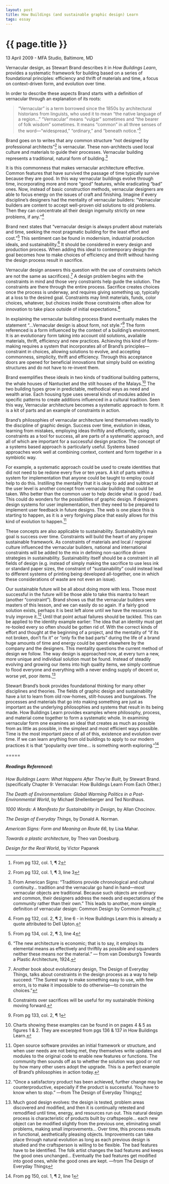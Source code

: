 ```yaml
---
layout: post
title: How Buildings (and sustainable graphic design) Learn
tags: essay
---
```


{{ page.title }}
================

<p class="meta">13 April 2009 - MFA Studio, Baltimore, MD</p>

Vernacular design, as Stewart Brand describes it in *How Buildings Learn*, provides a systematic framework for building based on a series of foundational principles: efficiency and thrift of materials and time, a focus on context-driven form, and evolution over time. 

In order to describe these aspects Brand starts with a definition of vernacular through an explanation of its roots: 

> “Vernacular” is a term borrowed since the 1850s by architectural historians from linguists, who used it to mean “the native language of a region…” “Vernacular” means “vulgar” sometimes and “the bearer of folk wisdom” sometimes. It means “common” in all three senses of the word—“widespread,” “ordinary,” and “beneath notice.”[^1] 

Brand goes on to writes that any common structure “not designed by professional architects”[^2] is vernacular. These non-architects used local culture and materials to guide their processes. Vernacular building represents a traditional, natural form of building.[^3] 

It is this commonness that makes vernacular architecture effective. Common features that have survived the passage of time typically survive because they are good. In this way vernacular buildings evolve through time, incorporating more and more “good” features, while eradicating “bad” ones. Now, instead of basic construction methods, vernacular designers are able to focus energy on the issues of craft and finishing. Imagine if every discipline’s designers had the mentality of vernacular builders: “Vernacular builders are content to accept well-proven old solutions to old problems. Then they can concentrate all their design ingenuity strictly on new problems, if any.”[^4] 

Brand next states that “vernacular design is always prudent about materials and time, seeking the most pragmatic building for the least effort and cost.”[^5] This sentiment can be found in modernism, industrial production ideals, and sustainability.[^6] It should be considered in every design and production process. When adding this ideal to contemporary design the goal becomes how to make choices of efficiency and thrift without having the design process result in sacrifice. 

Vernacular design answers this question with the use of constraints (which are not the same as sacrifices).[^7] A design problem begins with the constraints in mind and those very constraints help guide the solution. The constraints are there through the entire process. Sacrifice creates choices once the process is underway, and requires giving something up, typically at a loss to the desired goal. Constraints may limit materials, funds, color choices, whatever, but choices inside those constraints often allow for innovation to take place outside of initial expectations.[^8] 

In explaining the vernacular building process Brand eventually makes the statement “…Vernacular design is about form, not style.”[^9] The form referenced is a form influenced by the context of a building’s environment. It is an evolutionary form taking into account old solutions, available materials, thrift, efficiency and new practices. Achieving this kind of form-making requires a system that incorporates all of Brand’s principles—constraint in choices, allowing solutions to evolve, and accepting commonness, simplicity, thrift and efficiency. Through this acceptance doors are opened for beneficial innovations that simply build on existing structures and do not have to re-invent them. 

Brand exemplifies these ideals in two kinds of traditional building patterns, the whale houses of Nantucket and the stilt houses of the Malays.[^10] The two building types grow in predictable, methodical ways as need and wealth arise. Each housing type uses several kinds of modules added in specific patterns to create additions influenced in a cultural tradition. Seen this way, Vernacular architecture becomes a systematic approach to form. It is a kit of parts and an example of constraints in action. 

Brand’s philosophies of vernacular architecture lend themselves readily to the discipline of graphic design. Success over time, evolution in ideas, learning from mistakes, employing ideas thriftily and efficiently, using constraints as a tool for success, all are parts of a systematic approach, and all of which are important for a successful design practice. The concept of a systems based approach is particularly useful. Systems based approaches work well at combining context, content and form together in a symbiotic way. 

For example, a systematic approach could be used to create identities that did not need to be redone every five or ten years. A kit of parts within a system for implementation that anyone could be taught to employ could help to do this. Instilling the mentality that it is okay to add and subtract at the user level is another concept from vernacular building that could be taken. Who better than the common user to help decide what is good / bad. This could do wonders for the possibilities of graphic design. If designers design systems for user implementation, then they need to be prepared to implement user feedback in future designs. The web is one place this is starting to happen, as it is a very forgiving place that easily allows for this kind of evolution to happen.[^11] 

These concepts are also applicable to sustainability. Sustainability’s main goal is success over time. Constraints will build the heart of any proper sustainable framework. As constraints of materials and local / regional culture influenced the vernacular builders, national and international constraints will be added to the mix in defining non-sacrifice driven strategies in sustainability. Sustainability itself should be a constraint in all fields of design (e.g. instead of simply making the sacrifice to use less ink or standard paper sizes, the constraint of “sustainability” could instead lead to different systems of printing being developed all-together, one in which these considerations of waste are not even an issue). 

Our sustainable future will be all about doing more with less. Those most successful in the future will be those able to take this mantra to heart (another “constraint”). Brand shows us that the vernacular builders were masters of this lesson, and we can easily do so again. If a fairly good solution exists, perhaps it is best left alone until we have the resources to truly improve it.[^12] Until that point actual failures should be tackled. This can be applied to the identity example earlier: The idea that an identity must get re-tooled every so often should be gotten rid of. With the correct kinds of effort and thought at the beginning of a project, and the mentality of “if its not broken, don’t fix it” or “only fix the bad parts” during the life of a brand huge amounts of time and energy could be spent elsewhere by the company and the designers. This mentality questions the current method of design we follow. The way design is approached now, at every turn a new, more unique and individual solution must be found. Instead of steadily evolving and growing our items into high quality items, we simply continue to flood everyone and everything with a never ending supply of decent or, worse yet, poor items.[^13] 

Stewart Brand’s book provides foundational thinking for many other disciplines and theories. The fields of graphic design and sustainability have a lot to learn from old row-homes, stilt-houses and bungalows. The processes and materials that go into making something are just as important as the underlying philosophies and systems that result in its being made. How Buildings Learn provides examples where philosophy, process, and material come together to form a systematic whole. In examining vernacular form one examines an ideal that creates as much as possible from as little as possible, in the simplest and most efficient ways possible. Time is the most important piece of all of this, existence and evolution over time. If we can learn anything from old buildings to apply to our modern practices it is that “popularity over time… is something worth exploring.”[^14] 

[^1]: From pg 132, col. 1, ¶ 2
[^2]: From pg 132, col. 1, ¶ 3, line 3
[^3]: From American Signs: “Traditions provide chronological and cultural continuity… tradition and the vernacular go hand in hand—most vernacular objects are traditional. Because such objects are ordinary and common, their designers address the needs and expectations of the community rather than their own.” This leads to another, more simple definition of vernacular design: Common Design by Common People.
[^4]: From pg 132, col. 2, ¶ 2, line 6 - in How Buildings Learn this is already a quote attributed to Dell Upton.
[^5]: From pg 134, col. 2, ¶ 3, line 4
[^6]: “The new architecture is economic; that is to say, it employs its elemental means as effectively and thriftily as possible and squanders neither these means nor the material.”
— from van Doesburg’s Towards a Plastic Architecture, 1924.
[^7]: Another book about evolutionary design, The Design of Everyday Things, talks about constraints in the design process as a way to help succeed: “The Surest way to make something easy to use, with few errors, is to make it impossible to do otherwise—to constrain the choices.”
[^8]: Constraints over sacrifices will be useful for my sustainable thinking moving forward.
[^9]: From pg 133, col. 2, ¶ 1
[^10]: Charts showing these examples can be found in on pages 4 & 5 as figures 1 & 2. They are excerpted from pgs 136 & 137 in How Buildings Learn.
[^11]: Open source software provides an initial framework or structure, and when user needs are not being met, they themselves write updates and modules to the original code to enable new features or functions. The community then sounds off as to whether the solution was good or not by how many other users adopt the upgrade. This is a perfect example of Brand’s philosophies in action today.
[^12]: “Once a satisfactory product has been achieved, further change may be counterproductive, especially if the product is successful. You have to know when to stop.” —from The Design of Everyday Things
[^13]: Much good design evolves: the design is tested, problem areas discovered and modified, and then it is continually retested and remodified until time, energy, and resources run out. This natural design process is characteristic of products built by craftspeople… each new object can be modified slightly from the previous one, eliminating small problems, making small improvements… Over time, this process results in functional, aesthetically pleasing objects. Improvements can take place through natural evolution as long as each previous design is studied and the craftsperson is willing to be flexible. The bad features have to be identified. The folk artist changes the bad features and keeps the good ones unchanged… Eventually the bad features get modified into good ones, while the good ones are kept. —from The Design of Everyday Things
[^14]: From pg 150, col. 1, ¶ 2, line 1

=====
##### Readings Referenced:
*How Buildings Learn: What Happens After They’re Built*, by Stewart Brand. (specifically Chapter 9: Vernacular: How Buildings Learn From Each Other.) 

*The Death of Environmentalism: Global Warming Politics in a Post-Environmental World*, by Michael Shellenberger and Ted Nordhaus. 

*1000 Words: A Manifesto for Sustainability in Design*, by Allan Chocinov. 

*The Design of Everyday Things*, by Donald A. Norman. 

*American Signs: Form and Meaning on Route 66*, by Lisa Mahar. 

*Towards a plastic architecture*, by Theo van Doesburg. 

*Design for the Real World*, by Victor Papanek 
